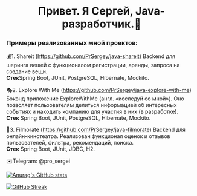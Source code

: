<h1 align="center">Привет. Я Сергей, Java-разработчик.👋</h1>

<!--
**PrSergey/PrSergey** is a ✨ _special_ ✨ repository because its `README.md` (this file) appears on your GitHub profile.

Here are some ideas to get you started:

- 🔭 I’m currently working on ...
- 🌱 I’m currently learning ...
- 👯 I’m looking to collaborate on ...
- 🤔 I’m looking for help with ...
- 💬 Ask me about ...
- 📫 How to reach me: ...
- 😄 Pronouns: ...
- ⚡ Fun fact: ...
-->
### Примеры реализованных мной проектов:  
💰1. Shareit (https://github.com/PrSergey/java-shareit)
Backend для шеринга вещей с функционалом регистрации, аренды, запроса на создание вещи.  
**Стек**Spring Boot, JUnit, PostgreSQL, Hibernate, Mockito.

🎭2. Explore With Me (https://github.com/PrSergey/java-explore-with-me) 
Бэкэнд приложение ExploreWithMe (англ. «исследуй со мной»). Оно позволяет пользователям делиться информацией об интересных событиях и находить компанию для участия в них (в разработке).     
**Стек** Spring Boot, JUnit, PostgreSQL, Hibernate, Mockito.

🎥3. Filmorate (https://github.com/PrSergey/java-filmorate)
Backend для онлайн-кинотеатра. Реализован функционал оценок и отзывов пользователей, фильтра, рекомендаций, поиска.  
**Стек** Spring Boot, JUnit, JDBC, H2.

✉️Telegram: @pro_sergei

[![Anurag's GitHub stats](https://github-readme-stats.vercel.app/api?username=PrSergey&count_private=true&show_icons=true&theme=transparent)](https://github.com/anuraghazra/github-readme-stats)

[![GitHub Streak](https://streak-stats.demolab.com?user=PrSergey&theme=ayu-light&card_width=496)](https://git.io/streak-stats)
